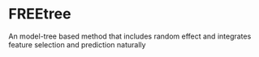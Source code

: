 # FREEtree
An model-tree based method that includes random effect and integrates feature selection and prediction naturally
